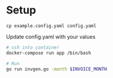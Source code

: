 # Setup
```
cp example.config.yaml config.yaml
```
Update config.yaml with your values

```sh
# ssh into container
docker-compose run app /bin/bash

# Run
go run invgen.go -month $INVOICE_MONTH
```